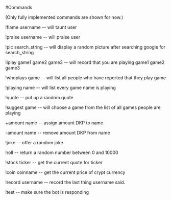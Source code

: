 #Commands

(Only fully implemented commands are shown for now.)

 !flame username -- will taunt user
 
 !praise username -- will praise user
 
 !pic search_string -- will display a random picture after searching google for search_string
 
 !iplay game1 game2 game3 -- will record that you are playing game1 game2 game3
 
 !whoplays game -- will list all people who have reported that they play game
 
 !playing name -- will list every game name is playing
 
 !quote -- put up a random quote
 
 !suggest game -- will choose a game from the list of all games people are playing
 
 +amount name -- assign amount DKP to name
 
 -amount name -- remove amount DKP from name
 
 !joke -- offer a random joke
 
 !roll -- return a random number between 0 and 10000
 
 !stock ticker -- get the current quote for ticker
 
 !coin coinname -- get the current price of crypt currency <coin>
 
 !record username -- record the last thing username said.
 
 !test -- make sure the bot is responding